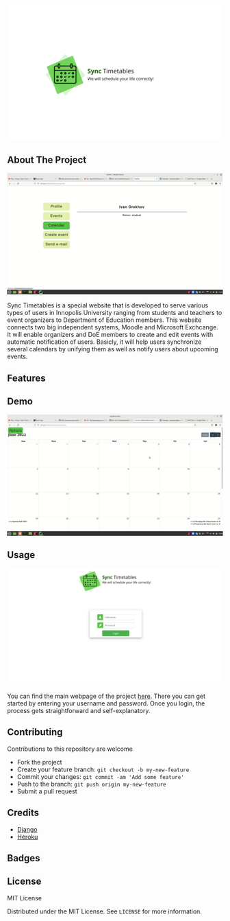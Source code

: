 <snippet>
  <content><![CDATA[
# ${1:Sync Timetables}

![image](https://github.com/InnoSWP/B21-02-CrosslinkTimetable/blob/main/assets/LoGo%20of%20SWD%20(2).png)

## About The Project

![image](https://github.com/InnoSWP/B21-02-CrosslinkTimetable/blob/main/assets/Screenshot%20(133).png)

Sync Timetables is a special website that is developed to serve various types of users in Innopolis University ranging from students and teachers to event organizers to Department of Education members. This website connects two big independent systems, Moodle and Microsoft Exchcange. It will enable organizers and DoE members to create and edit events with automatic notification of users. Basicly, it will help users synchronize several calendars by unifying them as well as notify users about upcoming events.

## Features



## Demo

[![IMAGE ALT TEXT HERE](https://github.com/InnoSWP/B21-02-CrosslinkTimetable/blob/main/assets/Screenshot%20(132).png)](https://www.youtube.com/watch?v=_wZNFJtUfvc&t=4s)

## Usage

![image](https://github.com/InnoSWP/B21-02-CrosslinkTimetable/blob/main/assets/Screenshot%20(131).png)

You can find the main webpage of the project [here](https://synctimetables.herokuapp.com/). There you can get started by entering your username and password. Once you login, the process gets straightforward and self-explanatory.

## Contributing

Contributions to this repository are welcome

* Fork the project
* Create your feature branch: `git checkout -b my-new-feature`
* Commit your changes: `git commit -am 'Add some feature'`
* Push to the branch: `git push origin my-new-feature`
* Submit a pull request

## Credits 

* [Django](https://www.djangoproject.com/)
* [Heroku](https://www.heroku.com/)

## Badges



## License

MIT License

Distributed under the MIT License. See `LICENSE` for more information.
